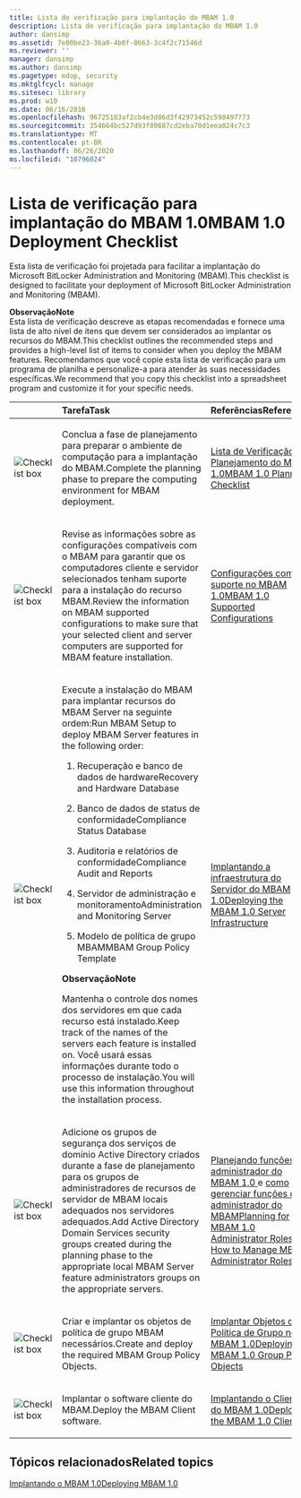 ```yaml
---
title: Lista de verificação para implantação do MBAM 1.0
description: Lista de verificação para implantação do MBAM 1.0
author: dansimp
ms.assetid: 7e00be23-36a0-4b0f-8663-3c4f2c71546d
ms.reviewer: ''
manager: dansimp
ms.author: dansimp
ms.pagetype: mdop, security
ms.mktglfcycl: manage
ms.sitesec: library
ms.prod: w10
ms.date: 06/16/2016
ms.openlocfilehash: 96725183af2cb4e3d86d3f42973452c598497773
ms.sourcegitcommit: 354664bc527d93f80687cd2eba70d1eea024c7c3
ms.translationtype: MT
ms.contentlocale: pt-BR
ms.lasthandoff: 06/26/2020
ms.locfileid: "10796024"
---
```

# <span data-ttu-id="74063-103">Lista de verificação para implantação do MBAM 1.0</span><span class="sxs-lookup"><span data-stu-id="74063-103">MBAM 1.0 Deployment Checklist</span></span>


<span data-ttu-id="74063-104">Esta lista de verificação foi projetada para facilitar a implantação do Microsoft BitLocker Administration and Monitoring (MBAM).</span><span class="sxs-lookup"><span data-stu-id="74063-104">This checklist is designed to facilitate your deployment of Microsoft BitLocker Administration and Monitoring (MBAM).</span></span>

**<span data-ttu-id="74063-105">Observação</span><span class="sxs-lookup"><span data-stu-id="74063-105">Note</span></span>**  
<span data-ttu-id="74063-106">Esta lista de verificação descreve as etapas recomendadas e fornece uma lista de alto nível de itens que devem ser considerados ao implantar os recursos do MBAM.</span><span class="sxs-lookup"><span data-stu-id="74063-106">This checklist outlines the recommended steps and provides a high-level list of items to consider when you deploy the MBAM features.</span></span> <span data-ttu-id="74063-107">Recomendamos que você copie esta lista de verificação para um programa de planilha e personalize-a para atender às suas necessidades específicas.</span><span class="sxs-lookup"><span data-stu-id="74063-107">We recommend that you copy this checklist into a spreadsheet program and customize it for your specific needs.</span></span>



<table>
<colgroup>
<col width="25%" />
<col width="25%" />
<col width="25%" />
<col width="25%" />
</colgroup>
<thead>
<tr class="header">
<th align="left"></th>
<th align="left"><span data-ttu-id="74063-108">Tarefa</span><span class="sxs-lookup"><span data-stu-id="74063-108">Task</span></span></th>
<th align="left"><span data-ttu-id="74063-109">Referências</span><span class="sxs-lookup"><span data-stu-id="74063-109">References</span></span></th>
<th align="left"><span data-ttu-id="74063-110">Observações</span><span class="sxs-lookup"><span data-stu-id="74063-110">Notes</span></span></th>
</tr>
</thead>
<tbody>
<tr class="odd">
<td align="left"><img src="images/checklistbox.gif" alt="Checklist box" /></td>
<td align="left"><p><span data-ttu-id="74063-111">Conclua a fase de planejamento para preparar o ambiente de computação para a implantação do MBAM.</span><span class="sxs-lookup"><span data-stu-id="74063-111">Complete the planning phase to prepare the computing environment for MBAM deployment.</span></span></p></td>
<td align="left"><p><a href="mbam-10-planning-checklist.md" data-raw-source="[MBAM 1.0 Planning Checklist](mbam-10-planning-checklist.md)"><span data-ttu-id="74063-112">Lista de Verificação de Planejamento do MBAM 1.0</span><span class="sxs-lookup"><span data-stu-id="74063-112">MBAM 1.0 Planning Checklist</span></span></a></p></td>
<td align="left"><p></p></td>
</tr>
<tr class="even">
<td align="left"><img src="images/checklistbox.gif" alt="Checklist box" /></td>
<td align="left"><p><span data-ttu-id="74063-113">Revise as informações sobre as configurações compatíveis com o MBAM para garantir que os computadores cliente e servidor selecionados tenham suporte para a instalação do recurso MBAM.</span><span class="sxs-lookup"><span data-stu-id="74063-113">Review the information on MBAM supported configurations to make sure that your selected client and server computers are supported for MBAM feature installation.</span></span></p></td>
<td align="left"><p><a href="mbam-10-supported-configurations.md" data-raw-source="[MBAM 1.0 Supported Configurations](mbam-10-supported-configurations.md)"><span data-ttu-id="74063-114">Configurações com suporte no MBAM 1.0</span><span class="sxs-lookup"><span data-stu-id="74063-114">MBAM 1.0 Supported Configurations</span></span></a></p></td>
<td align="left"><p></p></td>
</tr>
<tr class="odd">
<td align="left"><img src="images/checklistbox.gif" alt="Checklist box" /></td>
<td align="left"><p><span data-ttu-id="74063-115">Execute a instalação do MBAM para implantar recursos do MBAM Server na seguinte ordem:</span><span class="sxs-lookup"><span data-stu-id="74063-115">Run MBAM Setup to deploy MBAM Server features in the following order:</span></span></p>
<ol>
<li><p><span data-ttu-id="74063-116">Recuperação e banco de dados de hardware</span><span class="sxs-lookup"><span data-stu-id="74063-116">Recovery and Hardware Database</span></span></p></li>
<li><p><span data-ttu-id="74063-117">Banco de dados de status de conformidade</span><span class="sxs-lookup"><span data-stu-id="74063-117">Compliance Status Database</span></span></p></li>
<li><p><span data-ttu-id="74063-118">Auditoria e relatórios de conformidade</span><span class="sxs-lookup"><span data-stu-id="74063-118">Compliance Audit and Reports</span></span></p></li>
<li><p><span data-ttu-id="74063-119">Servidor de administração e monitoramento</span><span class="sxs-lookup"><span data-stu-id="74063-119">Administration and Monitoring Server</span></span></p></li>
<li><p><span data-ttu-id="74063-120">Modelo de política de grupo MBAM</span><span class="sxs-lookup"><span data-stu-id="74063-120">MBAM Group Policy Template</span></span></p></li>
</ol>
<div class="alert">
<strong><span data-ttu-id="74063-121">Observação</span><span class="sxs-lookup"><span data-stu-id="74063-121">Note</span></span></strong><br/><p><span data-ttu-id="74063-122">Mantenha o controle dos nomes dos servidores em que cada recurso está instalado.</span><span class="sxs-lookup"><span data-stu-id="74063-122">Keep track of the names of the servers each feature is installed on.</span></span> <span data-ttu-id="74063-123">Você usará essas informações durante todo o processo de instalação.</span><span class="sxs-lookup"><span data-stu-id="74063-123">You will use this information throughout the installation process.</span></span></p>
</div>
<div>

</div></td>
<td align="left"><p><a href="deploying-the-mbam-10-server-infrastructure.md" data-raw-source="[Deploying the MBAM 1.0 Server Infrastructure](deploying-the-mbam-10-server-infrastructure.md)"><span data-ttu-id="74063-124">Implantando a infraestrutura do Servidor do MBAM 1.0</span><span class="sxs-lookup"><span data-stu-id="74063-124">Deploying the MBAM 1.0 Server Infrastructure</span></span></a></p></td>
<td align="left"><p></p></td>
</tr>
<tr class="even">
<td align="left"><img src="images/checklistbox.gif" alt="Checklist box" /></td>
<td align="left"><p><span data-ttu-id="74063-125">Adicione os grupos de segurança dos serviços de domínio Active Directory criados durante a fase de planejamento para os grupos de administradores de recursos de servidor de MBAM locais adequados nos servidores adequados.</span><span class="sxs-lookup"><span data-stu-id="74063-125">Add Active Directory Domain Services security groups created during the planning phase to the appropriate local MBAM Server feature administrators groups on the appropriate servers.</span></span></p></td>
<td align="left"><p><a href="planning-for-mbam-10-administrator-roles.md" data-raw-source="[Planning for MBAM 1.0 Administrator Roles](planning-for-mbam-10-administrator-roles.md)"><span data-ttu-id="74063-126">Planejando funções de administrador do MBAM 1,0 </a> e <a href="how-to-manage-mbam-administrator-roles-mbam-1.md" data-raw-source="[How to Manage MBAM Administrator Roles](how-to-manage-mbam-administrator-roles-mbam-1.md)"> como gerenciar funções de administrador do MBAM</span><span class="sxs-lookup"><span data-stu-id="74063-126">Planning for MBAM 1.0 Administrator Roles</a> and <a href="how-to-manage-mbam-administrator-roles-mbam-1.md" data-raw-source="[How to Manage MBAM Administrator Roles](how-to-manage-mbam-administrator-roles-mbam-1.md)">How to Manage MBAM Administrator Roles</span></span></a></p></td>
<td align="left"><p></p></td>
</tr>
<tr class="odd">
<td align="left"><img src="images/checklistbox.gif" alt="Checklist box" /></td>
<td align="left"><p><span data-ttu-id="74063-127">Criar e implantar os objetos de política de grupo MBAM necessários.</span><span class="sxs-lookup"><span data-stu-id="74063-127">Create and deploy the required MBAM Group Policy Objects.</span></span></p></td>
<td align="left"><p><a href="deploying-mbam-10-group-policy-objects.md" data-raw-source="[Deploying MBAM 1.0 Group Policy Objects](deploying-mbam-10-group-policy-objects.md)"><span data-ttu-id="74063-128">Implantar Objetos de Política de Grupo no MBAM 1.0</span><span class="sxs-lookup"><span data-stu-id="74063-128">Deploying MBAM 1.0 Group Policy Objects</span></span></a></p></td>
<td align="left"><p></p></td>
</tr>
<tr class="even">
<td align="left"><img src="images/checklistbox.gif" alt="Checklist box" /></td>
<td align="left"><p><span data-ttu-id="74063-129">Implantar o software cliente do MBAM.</span><span class="sxs-lookup"><span data-stu-id="74063-129">Deploy the MBAM Client software.</span></span></p></td>
<td align="left"><p><a href="deploying-the-mbam-10-client.md" data-raw-source="[Deploying the MBAM 1.0 Client](deploying-the-mbam-10-client.md)"><span data-ttu-id="74063-130">Implantando o Cliente do MBAM 1.0</span><span class="sxs-lookup"><span data-stu-id="74063-130">Deploying the MBAM 1.0 Client</span></span></a></p></td>
<td align="left"><p></p></td>
</tr>
</tbody>
</table>



## <span data-ttu-id="74063-131">Tópicos relacionados</span><span class="sxs-lookup"><span data-stu-id="74063-131">Related topics</span></span>


[<span data-ttu-id="74063-132">Implantando o MBAM 1.0</span><span class="sxs-lookup"><span data-stu-id="74063-132">Deploying MBAM 1.0</span></span>](deploying-mbam-10.md)










